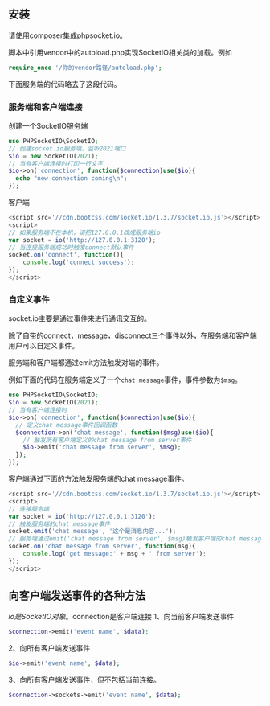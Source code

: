 ## 安装
请使用composer集成phpsocket.io。

脚本中引用vendor中的autoload.php实现SocketIO相关类的加载。例如
```php
require_once '/你的vendor路径/autoload.php';
```
下面服务端的代码略去了这段代码。

### 服务端和客户端连接
创建一个SocketIO服务端
```php
use PHPSocketIO\SocketIO;
// 创建socket.io服务端，监听2021端口
$io = new SocketIO(2021);
// 当有客户端连接时打印一行文字
$io->on('connection', function($connection)use($io){
  echo "new connection coming\n";
});
```
客户端
```javascript
<script src='//cdn.bootcss.com/socket.io/1.3.7/socket.io.js'></script>
<script>
// 如果服务端不在本机，请把127.0.0.1改成服务端ip
var socket = io('http://127.0.0.1:3120');
// 当连接服务端成功时触发connect默认事件
socket.on('connect', function(){
    console.log('connect success');
});
</script>
```

### 自定义事件
socket.io主要是通过事件来进行通讯交互的。

除了自带的connect，message，disconnect三个事件以外，在服务端和客户端用户可以自定义事件。

服务端和客户端都通过emit方法触发对端的事件。

例如下面的代码在服务端定义了一个```chat message```事件，事件参数为```$msg```。
```php
use PHPSocketIO\SocketIO;
$io = new SocketIO(2021);
// 当有客户端连接时
$io->on('connection', function($connection)use($io){
  // 定义chat message事件回调函数
  $connection->on('chat message', function($msg)use($io){
    // 触发所有客户端定义的chat message from server事件
    $io->emit('chat message from server', $msg);
  });
});
```

客户端通过下面的方法触发服务端的chat message事件。
```javascript
<script src='//cdn.bootcss.com/socket.io/1.3.7/socket.io.js'></script>
<script>
// 连接服务端
var socket = io('http://127.0.0.1:3120');
// 触发服务端的chat message事件
socket.emit('chat message', '这个是消息内容...');
// 服务端通过emit('chat message from server', $msg)触发客户端的chat message from server事件
socket.on('chat message from server', function(msg){
    console.log('get message:' + msg + ' from server');
});
</script>
```

## 向客户端发送事件的各种方法
$io是SocketIO对象。$connection是客户端连接
1、向当前客户端发送事件
```php
$connection->emit('event name', $data);
```
2、向所有客户端发送事件
```php
$io->emit('event name', $data);
```
3、向所有客户端发送事件，但不包括当前连接。
```php
$connection->sockets->emit('event name', $data);
```
